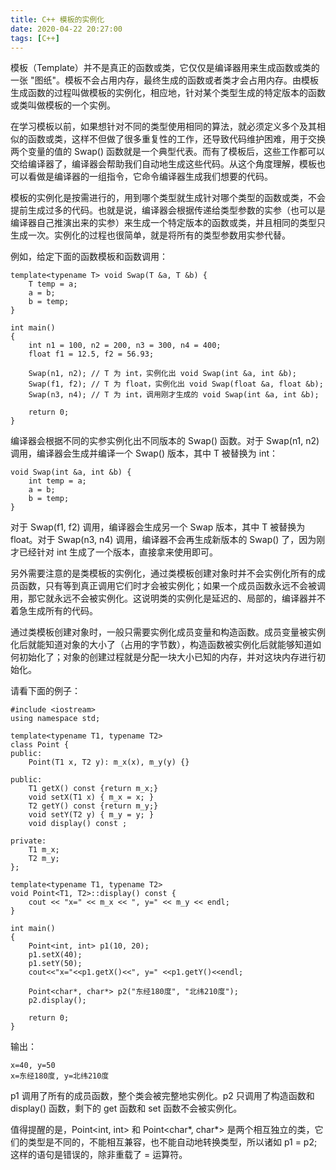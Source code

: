 ```yaml
---
title: C++ 模板的实例化
date: 2020-04-22 20:27:00
tags: [C++]
---
```


模板（Template）并不是真正的函数或类，它仅仅是编译器用来生成函数或类的一张 "图纸"。模板不会占用内存，最终生成的函数或者类才会占用内存。由模板生成函数的过程叫做模板的实例化，相应地，针对某个类型生成的特定版本的函数或类叫做模板的一个实例。

在学习模板以前，如果想针对不同的类型使用相同的算法，就必须定义多个及其相似的函数或类，这样不但做了很多重复性的工作，还导致代码维护困难，用于交换两个变量的值的 Swap() 函数就是一个典型代表。而有了模板后，这些工作都可以交给编译器了，编译器会帮助我们自动地生成这些代码。从这个角度理解，模板也可以看做是编译器的一组指令，它命令编译器生成我们想要的代码。

模板的实例化是按需进行的，用到哪个类型就生成针对哪个类型的函数或类，不会提前生成过多的代码。也就是说，编译器会根据传递给类型参数的实参（也可以是编译器自己推演出来的实参）来生成一个特定版本的函数或类，并且相同的类型只生成一次。实例化的过程也很简单，就是将所有的类型参数用实参代替。

例如，给定下面的函数模板和函数调用：

```
template<typename T> void Swap(T &a, T &b) {
    T temp = a;
    a = b;
    b = temp;
}

int main()
{
    int n1 = 100, n2 = 200, n3 = 300, n4 = 400;
    float f1 = 12.5, f2 = 56.93;

    Swap(n1, n2); // T 为 int，实例化出 void Swap(int &a, int &b);
    Swap(f1, f2); // T 为 float，实例化出 void Swap(float &a, float &b);
    Swap(n3, n4); // T 为 int，调用刚才生成的 void Swap(int &a, int &b);

    return 0;
}
```

编译器会根据不同的实参实例化出不同版本的 Swap() 函数。对于 Swap(n1, n2) 调用，编译器会生成并编译一个 Swap() 版本，其中 T 被替换为 int：

```
void Swap(int &a, int &b) {
    int temp = a;
    a = b;
    b = temp;
}
```

对于 Swap(f1, f2) 调用，编译器会生成另一个 Swap 版本，其中 T 被替换为 float。对于 Swap(n3, n4) 调用，编译器不会再生成新版本的 Swap() 了，因为刚才已经针对 int 生成了一个版本，直接拿来使用即可。

另外需要注意的是类模板的实例化，通过类模板创建对象时并不会实例化所有的成员函数，只有等到真正调用它们时才会被实例化；如果一个成员函数永远不会被调用，那它就永远不会被实例化。这说明类的实例化是延迟的、局部的，编译器并不着急生成所有的代码。

通过类模板创建对象时，一般只需要实例化成员变量和构造函数。成员变量被实例化后就能知道对象的大小了（占用的字节数），构造函数被实例化后就能够知道如何初始化了；对象的创建过程就是分配一块大小已知的内存，并对这块内存进行初始化。

请看下面的例子：

```
#include <iostream>
using namespace std;

template<typename T1, typename T2>
class Point {
public:
    Point(T1 x, T2 y): m_x(x), m_y(y) {}

public:
    T1 getX() const {return m_x;}
    void setX(T1 x) { m_x = x; }
    T2 getY() const {return m_y;}
    void setY(T2 y) { m_y = y; }
    void display() const ;

private:
    T1 m_x;
    T2 m_y;
};

template<typename T1, typename T2>
void Point<T1, T2>::display() const {
    cout << "x=" << m_x << ", y=" << m_y << endl;
}

int main()
{
    Point<int, int> p1(10, 20);
    p1.setX(40);
    p1.setY(50);
    cout<<"x="<<p1.getX()<<", y=" <<p1.getY()<<endl;

    Point<char*, char*> p2("东经180度", "北纬210度");
    p2.display();

    return 0;
}
```

输出：

```
x=40, y=50
x=东经180度, y=北纬210度
```

p1 调用了所有的成员函数，整个类会被完整地实例化。p2 只调用了构造函数和 display() 函数，剩下的 get 函数和 set 函数不会被实例化。

值得提醒的是，Point<int, int> 和 Point<char*, char*> 是两个相互独立的类，它们的类型是不同的，不能相互兼容，也不能自动地转换类型，所以诸如 p1 = p2; 这样的语句是错误的，除非重载了 = 运算符。
